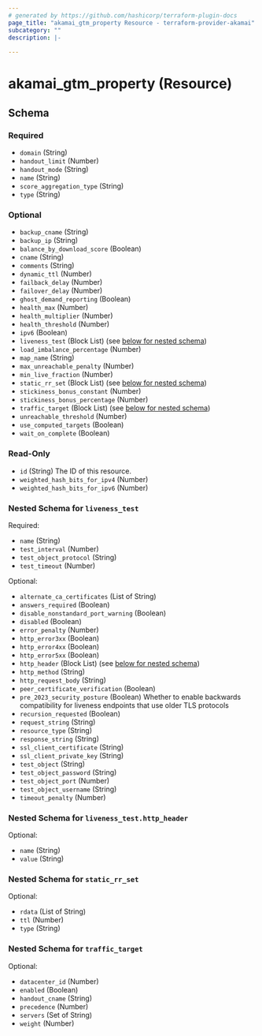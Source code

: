 ```yaml
---
# generated by https://github.com/hashicorp/terraform-plugin-docs
page_title: "akamai_gtm_property Resource - terraform-provider-akamai"
subcategory: ""
description: |-
  
---
```


# akamai_gtm_property (Resource)





<!-- schema generated by tfplugindocs -->
## Schema

### Required

- `domain` (String)
- `handout_limit` (Number)
- `handout_mode` (String)
- `name` (String)
- `score_aggregation_type` (String)
- `type` (String)

### Optional

- `backup_cname` (String)
- `backup_ip` (String)
- `balance_by_download_score` (Boolean)
- `cname` (String)
- `comments` (String)
- `dynamic_ttl` (Number)
- `failback_delay` (Number)
- `failover_delay` (Number)
- `ghost_demand_reporting` (Boolean)
- `health_max` (Number)
- `health_multiplier` (Number)
- `health_threshold` (Number)
- `ipv6` (Boolean)
- `liveness_test` (Block List) (see [below for nested schema](#nestedblock--liveness_test))
- `load_imbalance_percentage` (Number)
- `map_name` (String)
- `max_unreachable_penalty` (Number)
- `min_live_fraction` (Number)
- `static_rr_set` (Block List) (see [below for nested schema](#nestedblock--static_rr_set))
- `stickiness_bonus_constant` (Number)
- `stickiness_bonus_percentage` (Number)
- `traffic_target` (Block List) (see [below for nested schema](#nestedblock--traffic_target))
- `unreachable_threshold` (Number)
- `use_computed_targets` (Boolean)
- `wait_on_complete` (Boolean)

### Read-Only

- `id` (String) The ID of this resource.
- `weighted_hash_bits_for_ipv4` (Number)
- `weighted_hash_bits_for_ipv6` (Number)

<a id="nestedblock--liveness_test"></a>
### Nested Schema for `liveness_test`

Required:

- `name` (String)
- `test_interval` (Number)
- `test_object_protocol` (String)
- `test_timeout` (Number)

Optional:

- `alternate_ca_certificates` (List of String)
- `answers_required` (Boolean)
- `disable_nonstandard_port_warning` (Boolean)
- `disabled` (Boolean)
- `error_penalty` (Number)
- `http_error3xx` (Boolean)
- `http_error4xx` (Boolean)
- `http_error5xx` (Boolean)
- `http_header` (Block List) (see [below for nested schema](#nestedblock--liveness_test--http_header))
- `http_method` (String)
- `http_request_body` (String)
- `peer_certificate_verification` (Boolean)
- `pre_2023_security_posture` (Boolean) Whether to enable backwards compatibility for liveness endpoints that use older TLS protocols
- `recursion_requested` (Boolean)
- `request_string` (String)
- `resource_type` (String)
- `response_string` (String)
- `ssl_client_certificate` (String)
- `ssl_client_private_key` (String)
- `test_object` (String)
- `test_object_password` (String)
- `test_object_port` (Number)
- `test_object_username` (String)
- `timeout_penalty` (Number)

<a id="nestedblock--liveness_test--http_header"></a>
### Nested Schema for `liveness_test.http_header`

Optional:

- `name` (String)
- `value` (String)



<a id="nestedblock--static_rr_set"></a>
### Nested Schema for `static_rr_set`

Optional:

- `rdata` (List of String)
- `ttl` (Number)
- `type` (String)


<a id="nestedblock--traffic_target"></a>
### Nested Schema for `traffic_target`

Optional:

- `datacenter_id` (Number)
- `enabled` (Boolean)
- `handout_cname` (String)
- `precedence` (Number)
- `servers` (Set of String)
- `weight` (Number)
